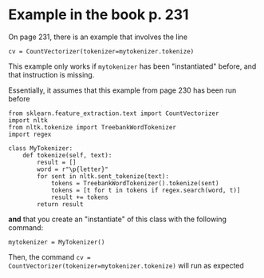 # Example in the book p. 231

On page 231, there is an example that involves the line

```python3
cv = CountVectorizer(tokenizer=mytokenizer.tokenize)
```

This example only works if `mytokenizer` has been "instantiated" before, and that instruction is missing. 

Essentially, it assumes that this example from page 230 has been run before

```python3
from sklearn.feature_extraction.text import CountVectorizer
import nltk
from nltk.tokenize import TreebankWordTokenizer
import regex

class MyTokenizer:
    def tokenize(self, text):
        result = []
        word = r"\p{letter}" 
        for sent in nltk.sent_tokenize(text): 
            tokens = TreebankWordTokenizer().tokenize(sent)
            tokens = [t for t in tokens if regex.search(word, t)]
            result += tokens 
        return result			
```

**and** that you create an "instantiate" of this class with the following command:
```python3
mytokenizer = MyTokenizer()
```

Then, the command ```cv = CountVectorizer(tokenizer=mytokenizer.tokenize)``` will run as expected
```
